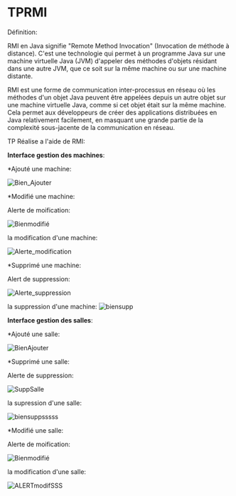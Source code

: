 # TPRMI

Définition:

RMI en Java signifie "Remote Method Invocation" (Invocation de méthode à distance). C'est une technologie qui permet à un programme Java sur une machine virtuelle Java (JVM) d'appeler des méthodes d'objets résidant dans une autre JVM, que ce soit sur la même machine ou sur une machine distante.

RMI est une forme de communication inter-processus en réseau où les méthodes d'un objet Java peuvent être appelées depuis un autre objet sur une machine virtuelle Java, comme si cet objet était sur la même machine. Cela permet aux développeurs de créer des applications distribuées en Java relativement facilement, en masquant une grande partie de la complexité sous-jacente de la communication en réseau.

TP Réalise a l'aide de RMI:

**Interface gestion des machines**:

*Ajouté une machine:

![Bien_Ajouter](https://github.com/ELMOUWAHID-AYOUB/HibernateTP/assets/130571009/86755095-6b33-4a90-a51c-721a8a7f9eb3)


*Modifié une machine:


Alerte de moification:

![Bienmodifié](https://github.com/ELMOUWAHID-AYOUB/HibernateTP/assets/130571009/0b92b1e0-e491-428d-84a9-541d94021c35)

la modification d'une machine:

![Alerte_modification](https://github.com/ELMOUWAHID-AYOUB/HibernateTP/assets/130571009/5260ca92-b01b-4b23-9609-98926d4f0c11)

*Supprimé une machine:

Alert de suppression:

![Alerte_suppression](https://github.com/ELMOUWAHID-AYOUB/HibernateTP/assets/130571009/76261354-7e90-4739-8bf3-61b93c0a0090)

la suppression d'une machine:
![biensupp](https://github.com/ELMOUWAHID-AYOUB/HibernateTP/assets/130571009/1b9b41a3-38ad-4d0d-a7c2-5b527c7e3b7d)

**Interface gestion des salles**:

*Ajouté une salle:

![BienAjouter](https://github.com/ELMOUWAHID-AYOUB/HibernateTP/assets/130571009/4e15825e-9fd5-4161-a946-4111f41d2288)

*Supprimé une salle:

Alerte de suppression:

![SuppSalle](https://github.com/ELMOUWAHID-AYOUB/HibernateTP/assets/130571009/b9c1cea0-654a-444e-8bc3-ce0ca353858c)

la supression d'une salle:

![biensuppsssss](https://github.com/ELMOUWAHID-AYOUB/HibernateTP/assets/130571009/79880817-9826-4d6c-8c15-851b7c5ab46d)

*Modifié une salle:


Alerte de moification:


![Bienmodifié](https://github.com/ELMOUWAHID-AYOUB/HibernateTP/assets/130571009/0b92b1e0-e491-428d-84a9-541d94021c35)


la modification d'une salle:


![ALERTmodifSSS](https://github.com/ELMOUWAHID-AYOUB/HibernateTP/assets/130571009/145a84c3-3e5c-4ab8-a043-8343fbf65c48)
